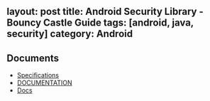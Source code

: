 layout: post
title: Android Security Library - Bouncy Castle Guide
tags: [android, java, security]
category: Android
---

## Documents

- [Specifications](https://www.bouncycastle.org/specifications.html)
- [DOCUMENTATION](http://bouncycastle.org/documentation.html)
- [Docs](http://www.bouncycastle.org/docs/)